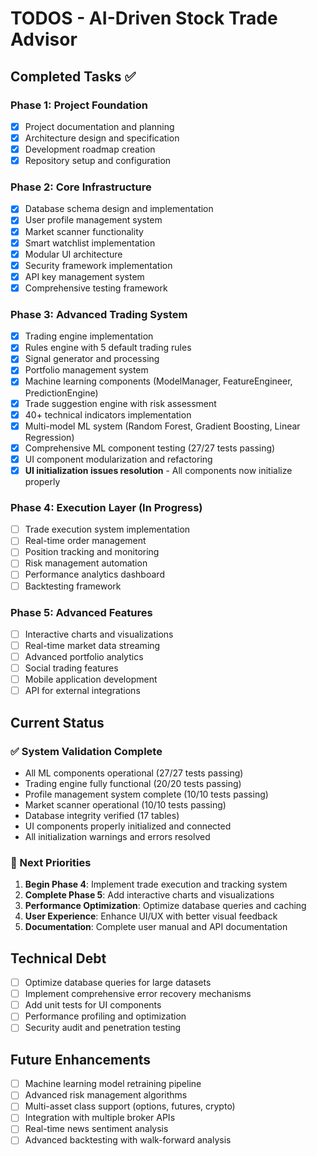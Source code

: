 # TODOS - AI-Driven Stock Trade Advisor

## Completed Tasks ✅

### Phase 1: Project Foundation
- [x] Project documentation and planning
- [x] Architecture design and specification
- [x] Development roadmap creation
- [x] Repository setup and configuration

### Phase 2: Core Infrastructure
- [x] Database schema design and implementation
- [x] User profile management system
- [x] Market scanner functionality
- [x] Smart watchlist implementation
- [x] Modular UI architecture
- [x] Security framework implementation
- [x] API key management system
- [x] Comprehensive testing framework

### Phase 3: Advanced Trading System
- [x] Trading engine implementation
- [x] Rules engine with 5 default trading rules
- [x] Signal generator and processing
- [x] Portfolio management system
- [x] Machine learning components (ModelManager, FeatureEngineer, PredictionEngine)
- [x] Trade suggestion engine with risk assessment
- [x] 40+ technical indicators implementation
- [x] Multi-model ML system (Random Forest, Gradient Boosting, Linear Regression)
- [x] Comprehensive ML component testing (27/27 tests passing)
- [x] UI component modularization and refactoring
- [x] **UI initialization issues resolution** - All components now initialize properly

### Phase 4: Execution Layer (In Progress)
- [ ] Trade execution system implementation
- [ ] Real-time order management
- [ ] Position tracking and monitoring
- [ ] Risk management automation
- [ ] Performance analytics dashboard
- [ ] Backtesting framework

### Phase 5: Advanced Features
- [ ] Interactive charts and visualizations
- [ ] Real-time market data streaming
- [ ] Advanced portfolio analytics
- [ ] Social trading features
- [ ] Mobile application development
- [ ] API for external integrations

## Current Status

### ✅ System Validation Complete
- All ML components operational (27/27 tests passing)
- Trading engine fully functional (20/20 tests passing)
- Profile management system complete (10/10 tests passing)
- Market scanner operational (10/10 tests passing)
- Database integrity verified (17 tables)
- UI components properly initialized and connected
- All initialization warnings and errors resolved

### 🔄 Next Priorities
1. **Begin Phase 4**: Implement trade execution and tracking system
2. **Complete Phase 5**: Add interactive charts and visualizations
3. **Performance Optimization**: Optimize database queries and caching
4. **User Experience**: Enhance UI/UX with better visual feedback
5. **Documentation**: Complete user manual and API documentation

## Technical Debt
- [ ] Optimize database queries for large datasets
- [ ] Implement comprehensive error recovery mechanisms
- [ ] Add unit tests for UI components
- [ ] Performance profiling and optimization
- [ ] Security audit and penetration testing

## Future Enhancements
- [ ] Machine learning model retraining pipeline
- [ ] Advanced risk management algorithms
- [ ] Multi-asset class support (options, futures, crypto)
- [ ] Integration with multiple broker APIs
- [ ] Real-time news sentiment analysis
- [ ] Advanced backtesting with walk-forward analysis 